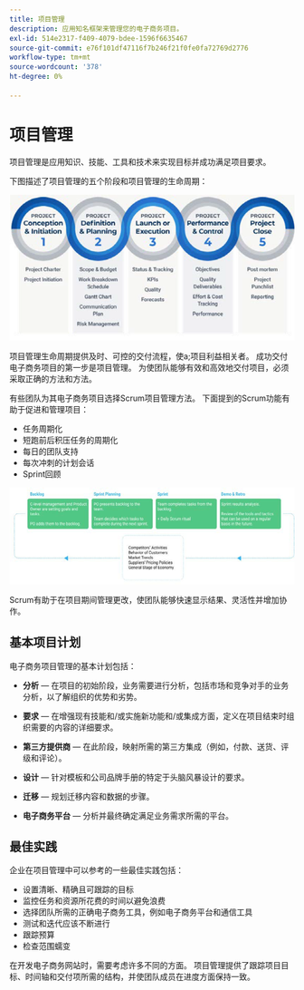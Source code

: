 ```yaml
---
title: 项目管理
description: 应用知名框架来管理您的电子商务项目。
exl-id: 514e2317-f409-4079-bdee-1596f6635467
source-git-commit: e76f101df47116f7b246f21f0fe0fa72769d2776
workflow-type: tm+mt
source-wordcount: '378'
ht-degree: 0%

---
```


# 项目管理

项目管理是应用知识、技能、工具和技术来实现目标并成功满足项目要求。

下图描述了项目管理的五个阶段和项目管理的生命周期：

![项目管理生命周期图](../../assets/playbooks/project-management-lifecycle.png)

项目管理生命周期提供及时、可控的交付流程，使a;项目利益相关者。 成功交付电子商务项目的第一步是项目管理。 为使团队能够有效和高效地交付项目，必须采取正确的方法和方法。


有些团队为其电子商务项目选择Scrum项目管理方法。 下面提到的Scrum功能有助于促进和管理项目：

- 任务周期化
- 短跑前后积压任务的周期化
- 每日的团队支持
- 每次冲刺的计划会话
- Sprint回顾

![Scrum Agile生命周期图](../../assets/playbooks/scrum-lifecycle.png)

Scrum有助于在项目期间管理更改，使团队能够快速显示结果、灵活性并增加协作。

## 基本项目计划

电子商务项目管理的基本计划包括：

- **分析** — 在项目的初始阶段，业务需要进行分析，包括市场和竞争对手的业务分析，以了解组织的优势和劣势。

- **要求** — 在增强现有技能和/或实施新功能和/或集成方面，定义在项目结束时组织需要的内容的详细要求。

- **第三方提供商** — 在此阶段，映射所需的第三方集成（例如，付款、送货、评级和评论）。

- **设计** — 针对模板和公司品牌手册的特定于头脑风暴设计的要求。

- **迁移** — 规划迁移内容和数据的步骤。

- **电子商务平台** — 分析并最终确定满足业务需求所需的平台。

## 最佳实践

企业在项目管理中可以参考的一些最佳实践包括：

- 设置清晰、精确且可跟踪的目标
- 监控任务和资源所花费的时间以避免浪费
- 选择团队所需的正确电子商务工具，例如电子商务平台和通信工具
- 测试和迭代应该不断进行
- 跟踪预算
- 检查范围蠕变

在开发电子商务网站时，需要考虑许多不同的方面。 项目管理提供了跟踪项目目标、时间轴和交付项所需的结构，并使团队成员在进度方面保持一致。
